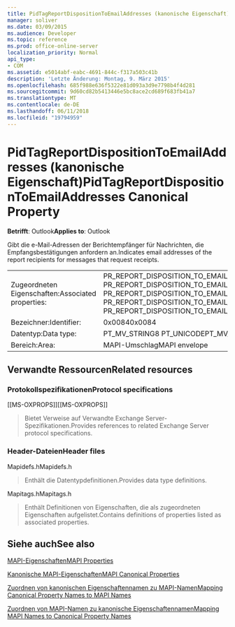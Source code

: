 ```yaml
---
title: PidTagReportDispositionToEmailAddresses (kanonische Eigenschaft)
manager: soliver
ms.date: 03/09/2015
ms.audience: Developer
ms.topic: reference
ms.prod: office-online-server
localization_priority: Normal
api_type:
- COM
ms.assetid: e5014abf-eabc-4691-844c-f317a503c41b
description: 'Letzte Änderung: Montag, 9. März 2015'
ms.openlocfilehash: 685f988e636f5322e81d093a3d9e7798b4f4d281
ms.sourcegitcommit: 9d60cd82b5413446e5bc8ace2cd689f683fb41a7
ms.translationtype: MT
ms.contentlocale: de-DE
ms.lasthandoff: 06/11/2018
ms.locfileid: "19794959"
---
```

# <a name="pidtagreportdispositiontoemailaddresses-canonical-property"></a><span data-ttu-id="7b495-103">PidTagReportDispositionToEmailAddresses (kanonische Eigenschaft)</span><span class="sxs-lookup"><span data-stu-id="7b495-103">PidTagReportDispositionToEmailAddresses Canonical Property</span></span>

  
  
<span data-ttu-id="7b495-104">**Betrifft**: Outlook</span><span class="sxs-lookup"><span data-stu-id="7b495-104">**Applies to**: Outlook</span></span> 
  
<span data-ttu-id="7b495-105">Gibt die e-Mail-Adressen der Berichtempfänger für Nachrichten, die Empfangsbestätigungen anfordern an.</span><span class="sxs-lookup"><span data-stu-id="7b495-105">Indicates email addresses of the report recipients for messages that request receipts.</span></span>
  
|||
|:-----|:-----|
|<span data-ttu-id="7b495-106">Zugeordneten Eigenschaften:</span><span class="sxs-lookup"><span data-stu-id="7b495-106">Associated properties:</span></span>  <br/> |<span data-ttu-id="7b495-107">PR_REPORT_DISPOSITION_TO_EMAIL_ADDRESSES, PR_REPORT_DISPOSITION_TO_EMAIL_ADDRESSES_A, PR_REPORT_DISPOSITION_TO_EMAIL_ADDRESSES_W</span><span class="sxs-lookup"><span data-stu-id="7b495-107">PR_REPORT_DISPOSITION_TO_EMAIL_ADDRESSES, PR_REPORT_DISPOSITION_TO_EMAIL_ADDRESSES_A, PR_REPORT_DISPOSITION_TO_EMAIL_ADDRESSES_W</span></span>  <br/> |
|<span data-ttu-id="7b495-108">Bezeichner:</span><span class="sxs-lookup"><span data-stu-id="7b495-108">Identifier:</span></span>  <br/> |<span data-ttu-id="7b495-109">0x0084</span><span class="sxs-lookup"><span data-stu-id="7b495-109">0x0084</span></span>  <br/> |
|<span data-ttu-id="7b495-110">Datentyp:</span><span class="sxs-lookup"><span data-stu-id="7b495-110">Data type:</span></span>  <br/> |<span data-ttu-id="7b495-111">PT_MV_STRING8 PT_UNICODE</span><span class="sxs-lookup"><span data-stu-id="7b495-111">PT_MV_STRING8, PT_UNICODE</span></span>  <br/> |
|<span data-ttu-id="7b495-112">Bereich:</span><span class="sxs-lookup"><span data-stu-id="7b495-112">Area:</span></span>  <br/> |<span data-ttu-id="7b495-113">MAPI-Umschlag</span><span class="sxs-lookup"><span data-stu-id="7b495-113">MAPI envelope</span></span>  <br/> |
   
## <a name="related-resources"></a><span data-ttu-id="7b495-114">Verwandte Ressourcen</span><span class="sxs-lookup"><span data-stu-id="7b495-114">Related resources</span></span>

### <a name="protocol-specifications"></a><span data-ttu-id="7b495-115">Protokollspezifikationen</span><span class="sxs-lookup"><span data-stu-id="7b495-115">Protocol specifications</span></span>

<span data-ttu-id="7b495-116">[[MS-OXPROPS]]</span><span class="sxs-lookup"><span data-stu-id="7b495-116">[[MS-OXPROPS]]</span></span> 
  
> <span data-ttu-id="7b495-117">Bietet Verweise auf Verwandte Exchange Server-Spezifikationen.</span><span class="sxs-lookup"><span data-stu-id="7b495-117">Provides references to related Exchange Server protocol specifications.</span></span>
    
### <a name="header-files"></a><span data-ttu-id="7b495-118">Header-Dateien</span><span class="sxs-lookup"><span data-stu-id="7b495-118">Header files</span></span>

<span data-ttu-id="7b495-119">Mapidefs.h</span><span class="sxs-lookup"><span data-stu-id="7b495-119">Mapidefs.h</span></span>
  
> <span data-ttu-id="7b495-120">Enthält die Datentypdefinitionen.</span><span class="sxs-lookup"><span data-stu-id="7b495-120">Provides data type definitions.</span></span>
    
<span data-ttu-id="7b495-121">Mapitags.h</span><span class="sxs-lookup"><span data-stu-id="7b495-121">Mapitags.h</span></span>
  
> <span data-ttu-id="7b495-122">Enthält Definitionen von Eigenschaften, die als zugeordneten Eigenschaften aufgelistet.</span><span class="sxs-lookup"><span data-stu-id="7b495-122">Contains definitions of properties listed as associated properties.</span></span>
    
## <a name="see-also"></a><span data-ttu-id="7b495-123">Siehe auch</span><span class="sxs-lookup"><span data-stu-id="7b495-123">See also</span></span>



[<span data-ttu-id="7b495-124">MAPI-Eigenschaften</span><span class="sxs-lookup"><span data-stu-id="7b495-124">MAPI Properties</span></span>](mapi-properties.md)
  
[<span data-ttu-id="7b495-125">Kanonische MAPI-Eigenschaften</span><span class="sxs-lookup"><span data-stu-id="7b495-125">MAPI Canonical Properties</span></span>](mapi-canonical-properties.md)
  
[<span data-ttu-id="7b495-126">Zuordnen von kanonischen Eigenschaftennamen zu MAPI-Namen</span><span class="sxs-lookup"><span data-stu-id="7b495-126">Mapping Canonical Property Names to MAPI Names</span></span>](mapping-canonical-property-names-to-mapi-names.md)
  
[<span data-ttu-id="7b495-127">Zuordnen von MAPI-Namen zu kanonische Eigenschaftennamen</span><span class="sxs-lookup"><span data-stu-id="7b495-127">Mapping MAPI Names to Canonical Property Names</span></span>](mapping-mapi-names-to-canonical-property-names.md)

